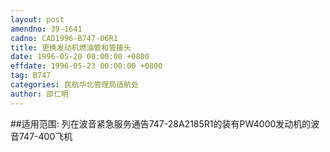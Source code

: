 ```yaml
---
layout: post
amendno: 39-1641
cadno: CAD1996-B747-06R1
title: 更换发动机燃油管和管接头
date: 1996-05-20 00:00:00 +0800
effdate: 1996-05-23 00:00:00 +0800
tag: B747
categories: 民航华北管理局适航处
author: 邵仁明
---
```


##适用范围:
列在波音紧急服务通告747-28A2185R1的装有PW4000发动机的波音747-400飞机

